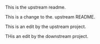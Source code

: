 
This is the upstream readme.

This is a change to the. upstream README.

This is an edit by the upstream project.

THis an edit by the downstream project.
